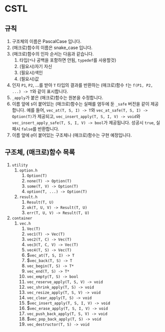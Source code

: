 # CSTL

## 규칙

1. 구조체의 이름은 PascalCase 입니다.
2. (매크로)함수의 이름은 snake_case 입니다.
3. (매크로)함수의 인자 순서는 다음과 같습니다.
   1. 타입(`*`나 공백을 포함하면 안됨, `typedef`를 사용할것)
   2. (필요시)자기 자신
   3. (필요시)색인
   4. (필요시)값
3. 인자 `P1`, `P2`, ...를 받아 `T` 타입의 결과를 반환하는 (매크로)함수 `f`는 `f(P1, P2, ...) -> T`와 같이 표시합니다.
4. `_apply`가 붙은 (매크로)함수는 원본을 수정합니다.
5. 이름 앞에 `$`이 붙어있는 (매크로)함수는 실패를 염두에 둔 `_safe` 버전을 같이 제공합니다. 예를 들어, `vec_at(T, S, I) -> T`와 `vec_at_safe(T, S, I) -> Option(T)`가 제공되고, `vec_insert_apply(T, S, I, V) -> void`와 `vec_insert_apply_safe(T, S, I, V) -> bool`가 제공됩니다. 성공시 `true`, 실패시 `false`를 반환합니다.
6. 이름 앞에 `@`이 붙어있는 구조체나 (매크로)함수는 구현 예정입니다.

## 구조체, (매크로)함수 목록

1. `utility`
    1. `option.h`
        1. `Option(T)`
        2. `none(T) -> Option(T)`
        3. `some(T, V) -> Option(T)`
        4. `option(T, ...) -> Option(T)`
    2. `result.h`
        1. `Result(T, U)`
        2. `ok(T, U, V) -> Result(T, U)`
        3. `err(T, U, V) -> Result(T, U)`
2. `container`
    1. `vec.h`
        1. `Vec(T)`
        2. `vec1(T) -> Vec(T)`
        3. `vec2(T, C) -> Vec(T)`
        4. `vec3(T, C, V) -> Vec(T)`
        5. `vec4(T, S) -> Vec(T)`
        4. $`vec_at(T, S, I) -> T`
        5. $`vec_back(T, S) -> T`
        6. `vec_begin(T, S) -> T*`
        7. `vec_end(T, S) -> T*`
        8. `vec_empty(T, S) -> bool`
        9. `vec_reserve_apply(T, S, V) -> void`
        10. `vec_shrink_apply(T, S) -> void`
        11. `vec_resize_apply(T, S, V) -> void`
        12. `vec_clear_apply(T, S) -> void`
        13. $`vec_insert_apply(T, S, I, V) -> void`
        14. $`vec_erase_apply(T, S, I, V) -> void`
        15. `vec_push_back_apply(T, S, V) -> void`
        16. $`vec_pop_back_apply(T, S) -> void`
        17. `vec_destructor(T, S) -> void`
